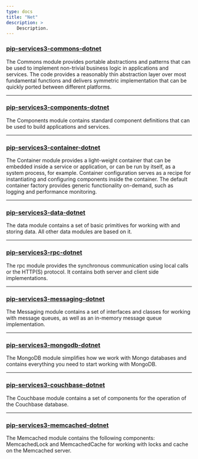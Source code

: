 ```yaml
---
type: docs
title: "Net"
description: >
    Description.
---
```


### [pip-services3-commons-dotnet](pip-services3-commons)

The Commons module provides portable abstractions and patterns that can be used to implement non-trivial business logic in applications and services. The code provides a reasonably thin abstraction layer over most fundamental functions and delivers symmetric implementation that can be quickly ported between different platforms.

---

### [pip-services3-components-dotnet]()

The Components module contains standard component definitions that can be used to build applications and services.

---

### [pip-services3-container-dotnet]()

The Container module provides a light-weight container that can be embedded inside a service or application, or can be run by itself, as a system process, for example. Container configuration serves as a recipe for instantiating and configuring components inside the container.
The default container factory provides generic functionality on-demand, such as logging and performance monitoring.

---

### [pip-services3-data-dotnet]()

The data module contains a set of basic primitives for working with and storing data. All other data modules are based on it.

---

### [pip-services3-rpc-dotnet]()

The rpc module provides the synchronous communication using local calls or the HTTP(S) protocol. It contains both server and client side implementations.

---

### [pip-services3-messaging-dotnet]()

The Messaging module contains a set of interfaces and classes for working with message queues, as well as an in-memory message queue implementation. 

---

### [pip-services3-mongodb-dotnet]()

The MongoDB module simplifies how we work with Mongo databases and contains everything you need to start working with MongoDB.

---

### [pip-services3-couchbase-dotnet]()

The Couchbase module contains a set of components for the operation of the Couchbase database.

---

### [pip-services3-memcached-dotnet]()

The Memcached module contains the following components: MemcachedLock and MemcachedCache for working with locks and cache on the Memcached server.